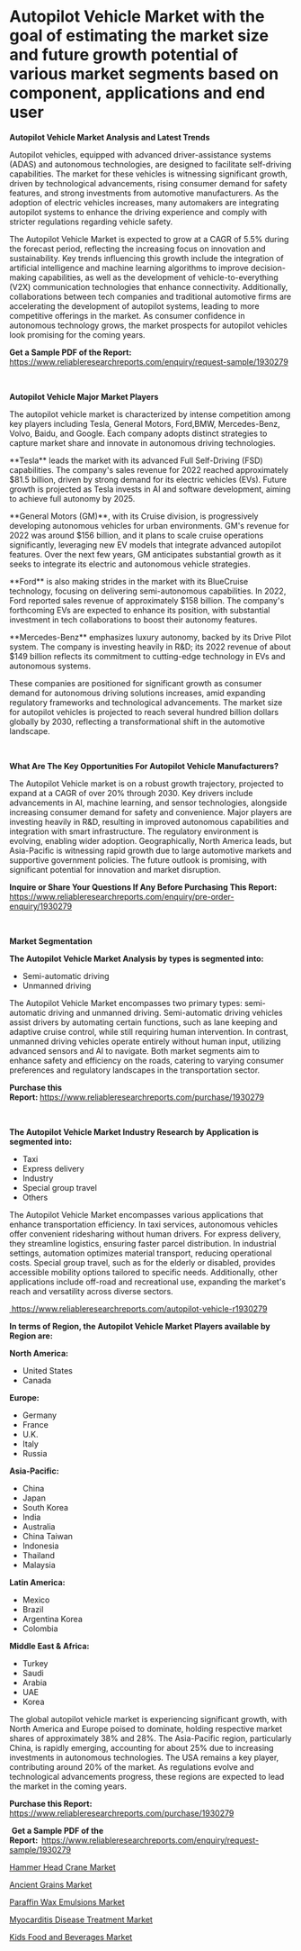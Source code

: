 <p><h1>Autopilot Vehicle Market with the goal of estimating the market size and future growth potential of various market segments based on component, applications and end user</h1></p><p><strong>Autopilot Vehicle Market Analysis and Latest Trends</strong></p>
<p><p>Autopilot vehicles, equipped with advanced driver-assistance systems (ADAS) and autonomous technologies, are designed to facilitate self-driving capabilities. The market for these vehicles is witnessing significant growth, driven by technological advancements, rising consumer demand for safety features, and strong investments from automotive manufacturers. As the adoption of electric vehicles increases, many automakers are integrating autopilot systems to enhance the driving experience and comply with stricter regulations regarding vehicle safety.</p><p>The Autopilot Vehicle Market is expected to grow at a CAGR of 5.5% during the forecast period, reflecting the increasing focus on innovation and sustainability. Key trends influencing this growth include the integration of artificial intelligence and machine learning algorithms to improve decision-making capabilities, as well as the development of vehicle-to-everything (V2X) communication technologies that enhance connectivity. Additionally, collaborations between tech companies and traditional automotive firms are accelerating the development of autopilot systems, leading to more competitive offerings in the market. As consumer confidence in autonomous technology grows, the market prospects for autopilot vehicles look promising for the coming years.</p></p>
<p><strong>Get a Sample PDF of the Report:&nbsp;</strong> <a href="https://www.reliableresearchreports.com/enquiry/request-sample/1930279?utm_campaign=37&utm_medium=2&utm_source=Github&utm_content=ia&utm_term=25102024&utm_id=autopilot-vehicle">https://www.reliableresearchreports.com/enquiry/request-sample/1930279</a></p>
<p>&nbsp;</p>
<p><strong>Autopilot Vehicle Major Market Players</strong></p>
<p><p>The autopilot vehicle market is characterized by intense competition among key players including Tesla, General Motors, Ford,BMW, Mercedes-Benz, Volvo, Baidu, and Google. Each company adopts distinct strategies to capture market share and innovate in autonomous driving technologies.</p><p>**Tesla** leads the market with its advanced Full Self-Driving (FSD) capabilities. The company's sales revenue for 2022 reached approximately $81.5 billion, driven by strong demand for its electric vehicles (EVs). Future growth is projected as Tesla invests in AI and software development, aiming to achieve full autonomy by 2025.</p><p>**General Motors (GM)**, with its Cruise division, is progressively developing autonomous vehicles for urban environments. GM's revenue for 2022 was around $156 billion, and it plans to scale cruise operations significantly, leveraging new EV models that integrate advanced autopilot features. Over the next few years, GM anticipates substantial growth as it seeks to integrate its electric and autonomous vehicle strategies.</p><p>**Ford** is also making strides in the market with its BlueCruise technology, focusing on delivering semi-autonomous capabilities. In 2022, Ford reported sales revenue of approximately $158 billion. The company's forthcoming EVs are expected to enhance its position, with substantial investment in tech collaborations to boost their autonomy features.</p><p>**Mercedes-Benz** emphasizes luxury autonomy, backed by its Drive Pilot system. The company is investing heavily in R&D; its 2022 revenue of about $149 billion reflects its commitment to cutting-edge technology in EVs and autonomous systems.</p><p>These companies are positioned for significant growth as consumer demand for autonomous driving solutions increases, amid expanding regulatory frameworks and technological advancements. The market size for autopilot vehicles is projected to reach several hundred billion dollars globally by 2030, reflecting a transformational shift in the automotive landscape.</p></p>
<p>&nbsp;</p>
<p><strong>What Are The Key Opportunities For Autopilot Vehicle Manufacturers?</strong></p>
<p><p>The Autopilot Vehicle market is on a robust growth trajectory, projected to expand at a CAGR of over 20% through 2030. Key drivers include advancements in AI, machine learning, and sensor technologies, alongside increasing consumer demand for safety and convenience. Major players are investing heavily in R&D, resulting in improved autonomous capabilities and integration with smart infrastructure. The regulatory environment is evolving, enabling wider adoption. Geographically, North America leads, but Asia-Pacific is witnessing rapid growth due to large automotive markets and supportive government policies. The future outlook is promising, with significant potential for innovation and market disruption.</p></p>
<p><strong>Inquire or Share Your Questions If Any Before Purchasing This Report:</strong> <a href="https://www.reliableresearchreports.com/enquiry/pre-order-enquiry/1930279?utm_campaign=37&utm_medium=2&utm_source=Github&utm_content=ia&utm_term=25102024&utm_id=autopilot-vehicle">https://www.reliableresearchreports.com/enquiry/pre-order-enquiry/1930279</a></p>
<p>&nbsp;</p>
<p><strong>Market Segmentation</strong></p>
<p><strong>The Autopilot Vehicle Market Analysis by types is segmented into:</strong></p>
<p><ul><li>Semi-automatic driving</li><li>Unmanned driving</li></ul></p>
<p><p>The Autopilot Vehicle Market encompasses two primary types: semi-automatic driving and unmanned driving. Semi-automatic driving vehicles assist drivers by automating certain functions, such as lane keeping and adaptive cruise control, while still requiring human intervention. In contrast, unmanned driving vehicles operate entirely without human input, utilizing advanced sensors and AI to navigate. Both market segments aim to enhance safety and efficiency on the roads, catering to varying consumer preferences and regulatory landscapes in the transportation sector.</p></p>
<p><strong>Purchase this Report:&nbsp;</strong><a href="https://www.reliableresearchreports.com/purchase/1930279?utm_campaign=37&utm_medium=2&utm_source=Github&utm_content=ia&utm_term=25102024&utm_id=autopilot-vehicle">https://www.reliableresearchreports.com/purchase/1930279</a></p>
<p>&nbsp;</p>
<p><strong>The Autopilot Vehicle Market Industry Research by Application is segmented into:</strong></p>
<p><ul><li>Taxi</li><li>Express delivery</li><li>Industry</li><li>Special group travel</li><li>Others</li></ul></p>
<p><p>The Autopilot Vehicle Market encompasses various applications that enhance transportation efficiency. In taxi services, autonomous vehicles offer convenient ridesharing without human drivers. For express delivery, they streamline logistics, ensuring faster parcel distribution. In industrial settings, automation optimizes material transport, reducing operational costs. Special group travel, such as for the elderly or disabled, provides accessible mobility options tailored to specific needs. Additionally, other applications include off-road and recreational use, expanding the market's reach and versatility across diverse sectors.</p></p>
<p><a href="https://www.reliableresearchreports.com/autopilot-vehicle-r1930279?utm_campaign=37&utm_medium=2&utm_source=Github&utm_content=ia&utm_term=25102024&utm_id=autopilot-vehicle">&nbsp;https://www.reliableresearchreports.com/autopilot-vehicle-r1930279</a></p>
<p><strong>In terms of Region, the Autopilot Vehicle Market Players available by Region are:</strong></p>
<p>
    <p> <strong> North America: </strong>
        <ul>
            <li>United States</li>
            <li>Canada</li>
        </ul>
        </p> 
    <p> <strong> Europe: </strong>
        <ul>
            <li>Germany</li>
            <li>France</li>
            <li>U.K.</li>
            <li>Italy</li>
            <li>Russia</li>
        </ul>
        </p> 
    <p> <strong> Asia-Pacific: </strong>
        <ul>
            <li>China</li>
            <li>Japan</li>
            <li>South Korea</li>
            <li>India</li>
            <li>Australia</li>
            <li>China Taiwan</li>
            <li>Indonesia</li>
            <li>Thailand</li>
            <li>Malaysia</li>
        </ul>
        </p> 
    <p> <strong> Latin America: </strong>
        <ul>
            <li>Mexico</li>
            <li>Brazil</li>
            <li>Argentina Korea</li>
            <li>Colombia</li>
        </ul>
        </p> 
    <p> <strong> Middle East & Africa: </strong>
        <ul>
            <li>Turkey</li>
            <li>Saudi</li>
            <li>Arabia</li>
            <li>UAE</li>
            <li>Korea</li>
        </ul>
    </p>
    </p>
<p><p>The global autopilot vehicle market is experiencing significant growth, with North America and Europe poised to dominate, holding respective market shares of approximately 38% and 28%. The Asia-Pacific region, particularly China, is rapidly emerging, accounting for about 25% due to increasing investments in autonomous technologies. The USA remains a key player, contributing around 20% of the market. As regulations evolve and technological advancements progress, these regions are expected to lead the market in the coming years.</p></p>
<p><strong>Purchase this Report: </strong><a href="https://www.reliableresearchreports.com/purchase/1930279?utm_campaign=37&utm_medium=2&utm_source=Github&utm_content=ia&utm_term=25102024&utm_id=autopilot-vehicle">https://www.reliableresearchreports.com/purchase/1930279</a></p>
<p>&nbsp;<strong>Get a Sample PDF of the Report:&nbsp;&nbsp;</strong><a href="https://www.reliableresearchreports.com/enquiry/request-sample/1930279?utm_campaign=37&utm_medium=2&utm_source=Github&utm_content=ia&utm_term=25102024&utm_id=autopilot-vehicle">https://www.reliableresearchreports.com/enquiry/request-sample/1930279</a></p>
<p><strong></strong></p>
<p><p><a href="https://issuu.com/reportprime-2/docs/hammer-head-crane-market-size-2030._380c96dcebff41?utm_campaign=37&utm_medium=2&utm_source=Github&utm_content=ia&utm_term=25102024&utm_id=autopilot-vehicle">Hammer Head Crane Market</a></p><p><a href="https://github.com/LacThu1/Market-Research-Report-List-1/blob/main/ancient-grains-market.md?utm_campaign=37&utm_medium=2&utm_source=Github&utm_content=ia&utm_term=25102024&utm_id=autopilot-vehicle">Ancient Grains Market</a></p><p><a href="https://www.linkedin.com/pulse/paraffin-wax-emulsions-market-global-insights-sales-whxic?utm_campaign=37&utm_medium=2&utm_source=Github&utm_content=ia&utm_term=25102024&utm_id=autopilot-vehicle">Paraffin Wax Emulsions Market</a></p><p><a href="https://www.linkedin.com/pulse/global-myocarditis-disease-treatment-market-sector2024--hd9nc?utm_campaign=37&utm_medium=2&utm_source=Github&utm_content=ia&utm_term=25102024&utm_id=autopilot-vehicle">Myocarditis Disease Treatment Market</a></p><p><a href="https://github.com/ChristianClark406/Market-Research-Report-List-1/blob/main/kids-food-and-beverages-market.md?utm_campaign=37&utm_medium=2&utm_source=Github&utm_content=ia&utm_term=25102024&utm_id=autopilot-vehicle">Kids Food and Beverages Market</a></p></p>